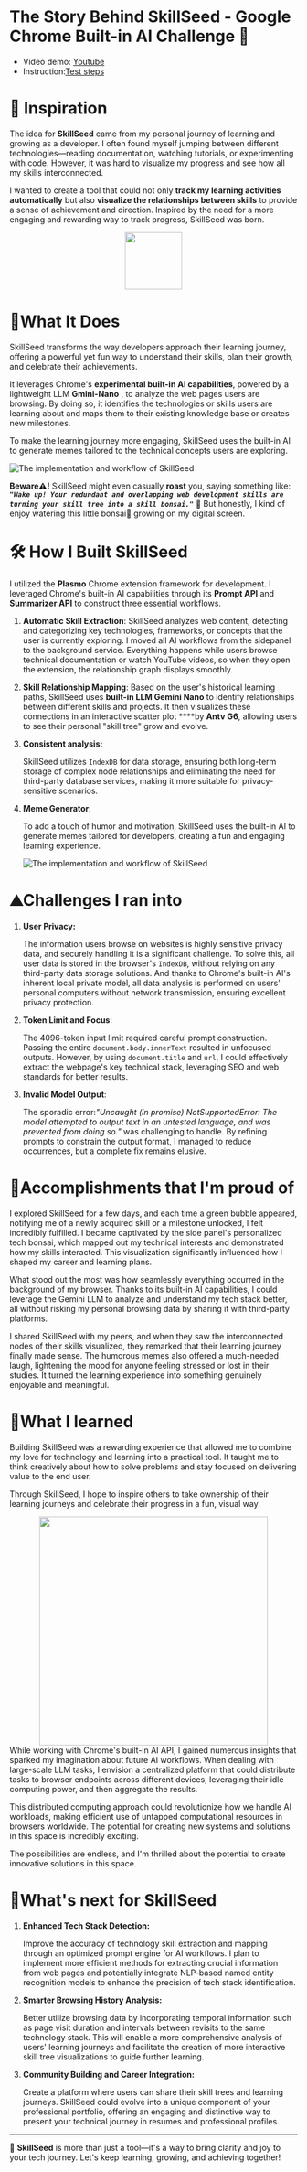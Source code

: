 # The Story Behind SkillSeed - Google Chrome Built-in AI Challenge 🌟

* Video demo: [Youtube](https://www.youtube.com/watch?v=B0bdoK4BdQg)
* Instruction:[Test steps](https://github.com/Dramalf/SkillSeed/blob/main/INSTRUCTIONS.md)

# 🌟 Inspiration

The idea for **SkillSeed** came from my personal journey of learning and growing as a developer. I often found myself jumping between different technologies—reading documentation, watching tutorials, or experimenting with code. However, it was hard to visualize my progress and see how all my skills interconnected.

I wanted to create a tool that could not only **track my learning activities automatically** but also **visualize the relationships between skills** to provide a sense of achievement and direction. Inspired by the need for a more engaging and rewarding way to track progress, SkillSeed was born.

<div align="center">
    <img src="https://d112y698adiu2z.cloudfront.net/photos/production/software_photos/003/149/657/datas/original.png" width="100">

</div>



# 🍴What It Does

SkillSeed transforms the way developers approach their learning journey, offering a powerful yet fun way to understand their skills, plan their growth, and celebrate their achievements.

It leverages Chrome's **experimental built-in AI capabilities**, powered by a lightweight LLM **Gmini-Nano** , to analyze the web pages users are browsing. By doing so, it identifies the technologies or skills users are learning about and maps them to their existing knowledge base or creates new milestones.

To make the learning journey more engaging, SkillSeed uses the built-in AI to generate memes tailored to the technical concepts users are exploring.

   ![The implementation and workflow of SkillSeed](https://d112y698adiu2z.cloudfront.net/photos/production/software_photos/003/149/660/datas/original.jpg)

**Beware⚠️!** SkillSeed might even casually **roast** you, saying something like: ***`"Wake up! Your redundant and overlapping web development skills are turning your skill tree into a skill bonsai."`*** 🤭 But honestly, I kind of enjoy watering this little bonsai🎍 growing on my digital screen.

# 🛠️ How I Built SkillSeed
I utilized the **Plasmo** Chrome extension framework for development. I leveraged Chrome's built-in AI capabilities through its **Prompt API** and **Summarizer API** to construct three essential workflows.

1. **Automatic Skill Extraction**:
    SkillSeed analyzes web content, detecting and categorizing key technologies, frameworks, or concepts that the user is currently exploring. 
    I moved all AI workflows from the sidepanel to the background service. Everything happens while users browse technical documentation or watch YouTube videos, so when they open the extension, the relationship graph displays smoothly.
    
2. **Skill Relationship Mapping**:
    Based on the user's historical learning paths, SkillSeed uses **built-in LLM Gemini Nano** to identify relationships between different skills and projects. It then visualizes these connections in an interactive scatter plot ****by **Antv G6**, allowing users to see their personal "skill tree" grow and evolve.
    
3. **Consistent analysis:**
    
    SkillSeed utilizes `IndexDB` for data storage, ensuring both long-term storage of complex node relationships and eliminating the need for third-party database services, making it more suitable for privacy-sensitive scenarios.
    
4. **Meme Generator**:
    
    To add a touch of humor and motivation, SkillSeed uses the built-in AI to generate memes tailored for developers, creating a fun and engaging learning experience.
    
    ![The implementation and workflow of SkillSeed](https://d112y698adiu2z.cloudfront.net/photos/production/software_photos/003/150/256/datas/original.png)
    

# ⛰️Challenges I ran into

1. **User Privacy:**
    
    The information users browse on websites is highly sensitive privacy data, and securely handling it is a significant challenge. To solve this, all user data is stored in the browser's `IndexDB`, without relying on any third-party data storage solutions. And thanks to Chrome's built-in AI's inherent local private model, all data analysis is performed on users' personal computers without network transmission, ensuring excellent privacy protection. 
    
2. **Token Limit and Focus**:
    
    The 4096-token input limit required careful prompt construction. Passing the entire `document.body.innerText` resulted in unfocused outputs. However, by using `document.title` and `url`, I could effectively extract the webpage's key technical stack, leveraging SEO and web standards for better results.
    
3. **Invalid Model Output**:
    
    The sporadic error:*"Uncaught (in promise) NotSupportedError: The model attempted to output text in an untested language, and was prevented from doing so."* was challenging to handle. By refining prompts to constrain the output format, I managed to reduce occurrences, but a complete fix remains elusive.
    

# 🎉Accomplishments that I'm proud of

I explored SkillSeed for a few days, and each time a green bubble appeared, notifying me of a newly acquired skill or a milestone unlocked, I felt incredibly fulfilled. I became captivated by the side panel's personalized tech bonsai, which mapped out my technical interests and demonstrated how my skills interacted. This visualization significantly influenced how I shaped my career and learning plans.

What stood out the most was how seamlessly everything occurred in the background of my browser. Thanks to its built-in AI capabilities, I could leverage the Gemini LLM to analyze and understand my tech stack better, all without risking my personal browsing data by sharing it with third-party platforms.

I shared SkillSeed with my peers, and when they saw the interconnected nodes of their skills visualized, they remarked that their learning journey finally made sense. The humorous memes also offered a much-needed laugh, lightening the mood for anyone feeling stressed or lost in their studies. It turned the learning experience into something genuinely enjoyable and meaningful.

# 📝What I learned

Building SkillSeed was a rewarding experience that allowed me to combine my love for technology and learning into a practical tool. It taught me to think creatively about how to solve problems and stay focused on delivering value to the end user.

Through SkillSeed, I hope to inspire others to take ownership of their learning journeys and celebrate their progress in a fun, visual way.
<div align="center">
<img src="https://d112y698adiu2z.cloudfront.net/photos/production/software_photos/003/149/665/datas/original.png" height="400"></img>
</div>
While working with Chrome's built-in AI API, I gained numerous insights that sparked my imagination about future AI workflows. When dealing with large-scale LLM tasks, I envision a centralized platform that could distribute tasks to browser endpoints across different devices, leveraging their idle computing power, and then aggregate the results.

This distributed computing approach could revolutionize how we handle AI workloads, making efficient use of untapped computational resources in browsers worldwide. The potential for creating new systems and solutions in this space is incredibly exciting.

The possibilities are endless, and I'm thrilled about the potential to create innovative solutions in this space.

# 🔭What's next for SkillSeed

1. **Enhanced Tech Stack Detection:**
    
    Improve the accuracy of technology skill extraction and mapping through an optimized prompt engine for AI workflows. I plan to implement more efficient methods for extracting crucial information from web pages and potentially integrate NLP-based named entity recognition models to enhance the precision of tech stack identification.
    
2. **Smarter Browsing History Analysis:**
    
    Better utilize browsing data by incorporating temporal information such as page visit duration and intervals between revisits to the same technology stack. This will enable a more comprehensive analysis of users' learning journeys and facilitate the creation of more interactive skill tree visualizations to guide further learning.
    
3. **Community Building and Career Integration:**
    
    Create a platform where users can share their skill trees and learning journeys. SkillSeed could evolve into a unique component of your professional portfolio, offering an engaging and distinctive way to present your technical journey in resumes and professional profiles.
    

---

🚀 **SkillSeed** is more than just a tool—it's a way to bring clarity and joy to your tech journey. Let's keep learning, growing, and achieving together!
